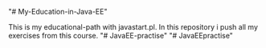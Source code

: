 "# My-Education-in-Java-EE" 

This is my educational-path with javastart.pl. In this repository i push all my exercises from this course.
"# JavaEE-practise" 
"# JavaEEpractise" 
